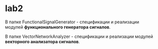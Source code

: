# lab2

В папке FunctionalSignalGenerator - спецификации и реализации модулей **функционального генератора сигналов**.

В папке VectorNetworkAnalyzer - спецификации и реализации модулей **векторного анализатора сигналов**.

